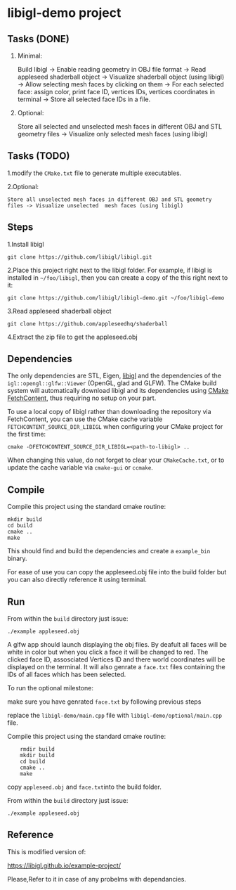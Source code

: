 # libigl-demo project
## Tasks (DONE)

1. Minimal:
    
    Build libigl -> Enable reading geometry in OBJ file format -> Read appleseed shaderball object -> Visualize shaderball object (using libigl) -> Allow selecting mesh faces by clicking on them -> For each selected face: assign color, print face ID, vertices IDs, vertices coordinates in terminal -> Store all selected face IDs in a file.
    
2. Optional:

    Store all selected and unselected mesh faces in different OBJ and STL geometry files -> Visualize only selected mesh faces (using libigl)


## Tasks (TODO)

1.modify the `CMake.txt` file to generate multiple executables.

2.Optional:

    Store all unselected mesh faces in different OBJ and STL geometry files -> Visualize unselected  mesh faces (using libigl)



## Steps

1.Install libigl

```
git clone https://github.com/libigl/libigl.git
```

2.Place this project right next to the libigl folder. For example, if libigl is installed in `~/foo/libigl`, then you can create a copy of the this right next to it:

```
git clone https://github.com/libigl/libigl-demo.git ~/foo/libigl-demo
```

3.Read appleseed shaderball object

```
git clone https://github.com/appleseedhq/shaderball

```

4.Extract the zip file to get the appleseed.obj


## Dependencies

The only dependencies are STL, Eigen, [libigl](http://libigl.github.io/libigl/) and the dependencies
of the `igl::opengl::glfw::Viewer` (OpenGL, glad and GLFW).
The CMake build system will automatically download libigl and its dependencies using
[CMake FetchContent](https://cmake.org/cmake/help/latest/module/FetchContent.html),
thus requiring no setup on your part.

To use a local copy of libigl rather than downloading the repository via FetchContent, you can use
the CMake cache variable `FETCHCONTENT_SOURCE_DIR_LIBIGL` when configuring your CMake project for
the first time:
```
cmake -DFETCHCONTENT_SOURCE_DIR_LIBIGL=<path-to-libigl> ..
```
When changing this value, do not forget to clear your `CMakeCache.txt`, or to update the cache variable
via `cmake-gui` or `ccmake`.

## Compile

Compile this project using the standard cmake routine:

    mkdir build
    cd build
    cmake ..
    make

This should find and build the dependencies and create a `example_bin` binary.

For ease of use you can copy the appleseed.obj file into the build folder but you can also directly reference it using terminal.

## Run

From within the `build` directory just issue:

    ./example appleseed.obj

A glfw app should launch displaying the obj files.
By deafult all faces will be white in color but when you click a face it will be changed to red.
The clicked face ID, assosciated Vertices ID and there world coordinates will be displayed on the terminal.
It will also genrate a `face.txt` files containing the IDs of all faces which has been selected.

To run the optional milestone:
    
 make sure you have genrated `face.txt` by following previous steps
    
 replace the `libigl-demo/main.cpp` file with `libigl-demo/optional/main.cpp` file. 
    
 Compile this project using the standard cmake routine:

        rmdir build
        mkdir build
        cd build
        cmake ..
        make
    
 copy `appleseed.obj` and `face.txt`into the build folder.
    
 From within the `build` directory just issue:

    ./example appleseed.obj
    


## Reference

This is modified version of:

https://libigl.github.io/example-project/

Please,Refer to it in case of any probelms with dependancies.
